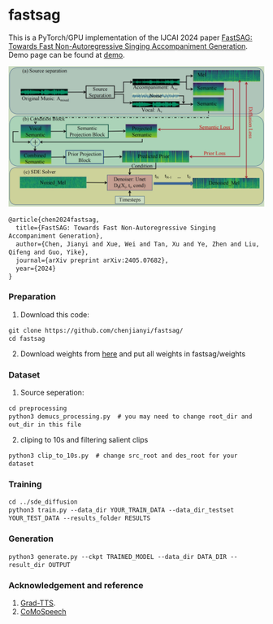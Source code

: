 # fastsag

This is a PyTorch/GPU implementation of the IJCAI 2024 paper [FastSAG: Towards Fast Non-Autoregressive Singing Accompaniment Generation](https://www.ijcai.org/proceedings/2024/0843.pdf).
Demo page can be found at [demo](https://fastsag.github.io/).

<p align="center">
  <img src="assets/overview.jpg" width="720">
</p>

```
@article{chen2024fastsag,
  title={FastSAG: Towards Fast Non-Autoregressive Singing Accompaniment Generation},
  author={Chen, Jianyi and Xue, Wei and Tan, Xu and Ye, Zhen and Liu, Qifeng and Guo, Yike},
  journal={arXiv preprint arXiv:2405.07682},
  year={2024}
}
```
### Preparation
1. Download this code:

```
git clone https://github.com/chenjianyi/fastsag/
cd fastsag
```

2. Download weights from [here](https://hkustconnect-my.sharepoint.com/:f:/g/personal/jchenil_connect_ust_hk/EjM0CpbBGC9NsEMI9iLFyVQBC3A9tDInoG-EGmDciRQqyQ?e=rqfidw)
   and put all weights in fastsag/weights

### Dataset

1. Source seperation:

```
cd preprocessing
python3 demucs_processing.py  # you may need to change root_dir and out_dir in this file
```
2. cliping to 10s and filtering salient clips
```
python3 clip_to_10s.py  # change src_root and des_root for your dataset
```

### Training
```
cd ../sde_diffusion
python3 train.py --data_dir YOUR_TRAIN_DATA --data_dir_testset YOUR_TEST_DATA --results_folder RESULTS
```

### Generation
```
python3 generate.py --ckpt TRAINED_MODEL --data_dir DATA_DIR --result_dir OUTPUT
```

### Acknowledgement and reference
1. [Grad-TTS](https://github.com/huawei-noah/Speech-Backbones/blob/main/Grad-TTS/).
2. [CoMoSpeech](https://github.com/zhenye234/CoMoSpeech)
